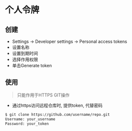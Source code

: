 # 个人令牌

## 创建

- Settings -> Developer settings -> Personal access tokens
- 设置名称
- 设置到期时间
- 选择作用权限
- 单击Generate token

## 使用

> 只能作用于HTTPS GIT操作

- 通过https访问远程仓库时, 提供token, 代替密码

```bash
$ git clone https://github.com/username/repo.git
Username: your_username
Password: your_token
```
